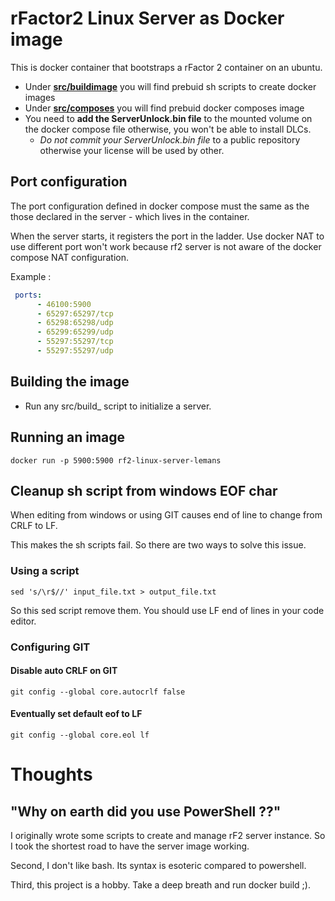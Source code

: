 # rFactor2 Linux Server as Docker image

This is docker container that bootstraps a rFactor 2 container on an ubuntu.

- Under **[src/buildimage](./src/buildimage)** you will find prebuid sh scripts to create docker images
- Under **[src/composes](./src/composes)** you will find prebuid docker composes image
- You need to **add the ServerUnlock.bin file** to the mounted volume on the docker compose file otherwise, you won't be able to install DLCs.
  - *Do not commit your ServerUnlock.bin file* to a public repository otherwise your license will be used by other.

## Port configuration

The port configuration defined in docker compose must the same as the those declared in the server - which lives in the container. 

When the server starts, it registers the port in the ladder. Use docker NAT to use different port won't work because rf2 server is not aware of the docker compose NAT configuration.

Example :

```yml
 ports:
      - 46100:5900
      - 65297:65297/tcp
      - 65298:65298/udp
      - 65299:65299/udp
      - 55297:55297/tcp
      - 55297:55297/udp
```

## Building the image

- Run any src/build_ script to initialize a server.

## Running an image

```Shell
docker run -p 5900:5900 rf2-linux-server-lemans
```

## Cleanup sh script from windows EOF char

When editing from windows or using GIT causes end of line to change from CRLF to LF. 

This makes the sh scripts fail. So there are two ways to solve this issue.

### Using a script

```Shell
sed 's/\r$//' input_file.txt > output_file.txt 
```

So this sed script remove them. You should use LF end of lines in your code editor.

### Configuring GIT

#### Disable auto CRLF on GIT

```Shell
git config --global core.autocrlf false
```

#### Eventually set default eof to LF

```Shell
git config --global core.eol lf
```

# Thoughts

## "Why on earth did you use PowerShell ??"

I originally wrote some scripts to create and manage rF2 server instance. So I took the shortest road to have the server image working.

Second, I don't like bash. Its syntax is esoteric compared to powershell.

Third, this project is a hobby. Take a deep breath and run docker build ;).
